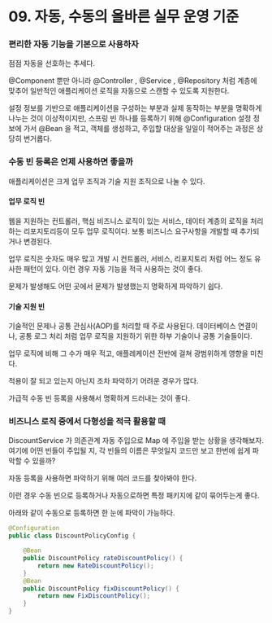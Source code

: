 # 09. 자동, 수동의 올바른 실무 운영 기준

### 편리한 자동 기능을 기본으로 사용하자

점점 자동을 선호하는 추세다.

@Component 뿐만 아니라 @Controller , @Service , @Repository 처럼 계층에 맞추어 일반적인 애플리케이션 로직을 자동으로 스캔할 수 있도록 지원한다.

설정 정보를 기반으로 애플리케이션을 구성하는 부분과 실제 동작하는 부분을 명확하게 나누는 것이 이상적이지만, 스프링 빈 하나를 등록하기 위해 @Configuration 설정 정보에 가서 @Bean 을 적고, 객체를 생성하고, 주입할 대상을 일일이 적어주는 과정은 상당히 번거롭다.



### 수동 빈 등록은 언제 사용하면 좋을까

애플리케이션은 크게 업무 조직과 기술 지원 조직으로 나눌 수 있다.

#### 업무 로직 빈 

웹을 지원하는 컨트롤러, 핵심 비즈니스 로직이 있는 서비스, 데이터 계층의 로직을 처리하는 리포지토리등이 모두 업무 로직이다. 보통 비즈니스 요구사항을 개발할 때 추가되거나 변경된다.

업무 로직은 숫자도 매우 많고 개발 시 컨트롤러, 서비스, 리포지토리 처럼 어느 정도 유사한 패턴이 있다. 이런 경우 자동 기능을 적극 사용하는 것이 좋다.

문제가 발생해도 어떤 곳에서 문제가 발생했는지 명확하게 파악하기 쉽다.



#### 기술 지원 빈

기술적인 문제나 공통 관심사(AOP)를 처리할 때 주로 사용된다. 데이터베이스 연결이나, 공통 로그 처리 처럼 업무 로직을 지원하기 위한 하부 기술이나 공통 기술들이다.

업무 로직에 비해 그 수가 매우 적고, 애플레케이션 전반에 걸쳐 광범위하게 영향을 미친다.

적용이 잘 되고 있는지 아닌지 조차 파악하기 어려운 경우가 많다.

가급적 수동 빈 등록을 사용해서 명확하게 드러내는 것이 좋다.



### 비즈니스 로직 중에서 다형성을 적극 활용할 때

DiscountService 가 의존관계 자동 주입으로 Map 에 주입을 받는 상황을 생각해보자. 여기에 어떤 빈들이 주입될 지, 각 빈들의 이름은 무엇일지 코드만 보고 한번에 쉽게 파악할 수 있을까? 

자동 등록을 사용하면 파악하기 위해 여러 코드를 찾아봐야 한다.



이런 경우 수동 빈으로 등록하거나 자동으로하면 특정 패키지에 같이 묶어두는게 좋다.

아래와 같이 수동으로 등록하면 한 눈에 파악이 가능하다.

``` java
@Configuration
public class DiscountPolicyConfig {

    @Bean
    public DiscountPolicy rateDiscountPolicy() {
        return new RateDiscountPolicy();
    }
    @Bean
    public DiscountPolicy fixDiscountPolicy() {
        return new FixDiscountPolicy();
    }
}
```

